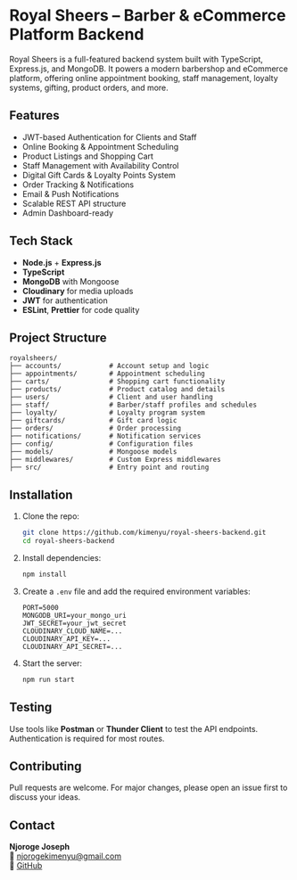 # Royal Sheers – Barber & eCommerce Platform Backend

Royal Sheers is a full-featured backend system built with TypeScript, Express.js, and MongoDB. It powers a modern barbershop and eCommerce platform, offering online appointment booking, staff management, loyalty systems, gifting, product orders, and more.

##  Features

-  JWT-based Authentication for Clients and Staff
-  Online Booking & Appointment Scheduling
- Product Listings and Shopping Cart
-  Staff Management with Availability Control
-  Digital Gift Cards & Loyalty Points System
-  Order Tracking & Notifications
-  Email & Push Notifications
- Scalable REST API structure
-  Admin Dashboard-ready

##  Tech Stack

- **Node.js** + **Express.js**
- **TypeScript**
- **MongoDB** with Mongoose
- **Cloudinary** for media uploads
- **JWT** for authentication
- **ESLint**, **Prettier** for code quality

##  Project Structure

```
royalsheers/
├── accounts/            # Account setup and logic
├── appointments/        # Appointment scheduling
├── carts/               # Shopping cart functionality
├── products/            # Product catalog and details
├── users/               # Client and user handling
├── staff/               # Barber/staff profiles and schedules
├── loyalty/             # Loyalty program system
├── giftcards/           # Gift card logic
├── orders/              # Order processing
├── notifications/       # Notification services
├── config/              # Configuration files
├── models/              # Mongoose models
├── middlewares/         # Custom Express middlewares
├── src/                 # Entry point and routing
```

##  Installation

1. Clone the repo:
   ```bash
   git clone https://github.com/kimenyu/royal-sheers-backend.git
   cd royal-sheers-backend
   ```

2. Install dependencies:
   ```bash
   npm install
   ```

3. Create a `.env` file and add the required environment variables:
   ```
   PORT=5000
   MONGODB_URI=your_mongo_uri
   JWT_SECRET=your_jwt_secret
   CLOUDINARY_CLOUD_NAME=...
   CLOUDINARY_API_KEY=...
   CLOUDINARY_API_SECRET=...
   ```

4. Start the server:
   ```bash
   npm run start
   ```

##  Testing

Use tools like **Postman** or **Thunder Client** to test the API endpoints. Authentication is required for most routes.

##  Contributing

Pull requests are welcome. For major changes, please open an issue first to discuss your ideas.

##  Contact

**Njoroge Joseph**  
📧 [njorogekimenyu@gmail.com](mailto:njorogekimenyu@gmail.com)  
🔗 [GitHub](https://github.com/kimenyu)
